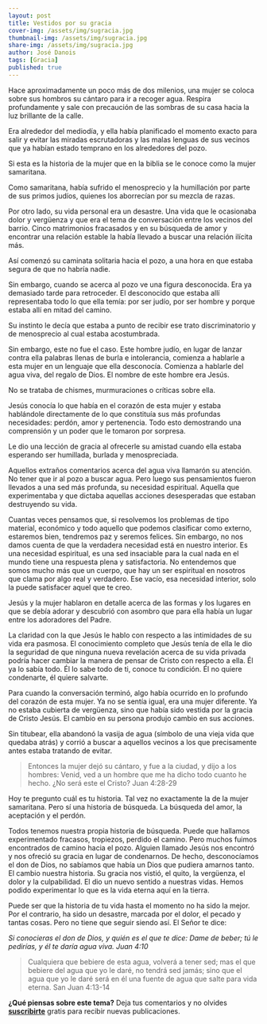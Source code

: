 ```yaml
---
layout: post
title: Vestidos por su gracia
cover-img: /assets/img/sugracia.jpg
thumbnail-img: /assets/img/sugracia.jpg
share-img: /assets/img/sugracia.jpg
author: José Danois
tags: [Gracia]
published: true
---
```

Hace aproximadamente un poco más de dos milenios, una mujer se coloca sobre sus hombros su cántaro para ir a recoger agua. Respira profundamente y sale con precaución de las sombras de su casa hacia la luz brillante de la calle.

Era alrededor del mediodía, y ella había planificado el momento exacto para salir y evitar las miradas escrutadoras y las malas lenguas de sus vecinos que ya habían estado temprano en los alrededores del pozo.

Si esta es la historia de la mujer que en la biblia se le conoce como la mujer samaritana.

Como samaritana, había sufrido el menosprecio y la humillación por parte de sus primos judíos, quienes los aborrecían por su mezcla de razas.

Por otro lado, su vida personal era un desastre. Una vida que le ocasionaba dolor y vergüenza y que era el tema de conversación entre los vecinos del barrio. Cinco matrimonios fracasados y en su búsqueda de amor y encontrar una relación estable la había llevado a buscar una relación ilícita más.

Así comenzó su caminata solitaria hacia el pozo, a una hora en que estaba segura de que no habría nadie.

Sin embargo, cuando se acerca al pozo ve una figura desconocida. Era ya demasiado tarde para retroceder. El desconocido que estaba allí representaba todo lo que ella temía: por ser judío, por ser hombre y porque estaba allí en mitad del camino.

Su instinto le decía que estaba a punto de recibir ese trato discriminatorio y de menosprecio al cual estaba acostumbrada.

Sin embargo, este no fue el caso. Este hombre judío, en lugar de lanzar contra ella palabras llenas de burla e intolerancia, comienza a hablarle a esta mujer en un lenguaje que ella desconocía. Comienza a hablarle del agua viva, del regalo de Dios. El nombre de este hombre era Jesús.

No se trataba de chismes, murmuraciones o críticas sobre ella.

Jesús conocía lo que había en el corazón de esta mujer y estaba hablándole directamente de lo que constituía sus más profundas necesidades: perdón, amor y pertenencia. Todo esto demostrando una comprensión y un poder que le tomaron por sorpresa.

Le dio una lección de gracia al ofrecerle su amistad cuando ella estaba esperando ser humillada, burlada y menospreciada.

Aquellos extraños comentarios acerca del agua viva llamarón su atención. No tener que ir al pozo a buscar agua. Pero luego sus pensamientos fueron llevados a una sed más profunda, su necesidad espiritual. Aquella que experimentaba y que dictaba aquellas acciones desesperadas que estaban destruyendo su vida.

Cuantas veces pensamos que, si resolvemos los problemas de tipo material, económico y todo aquello que podemos clasificar como externo, estaremos bien, tendremos paz y seremos felices. Sin embargo, no nos damos cuenta de que la verdadera necesidad está en nuestro interior. Es una necesidad espiritual, es una sed insaciable para la cual nada en el mundo tiene una respuesta plena y satisfactoria. No entendemos que somos mucho más que un cuerpo, que hay un ser espiritual en nosotros que clama por algo real y verdadero. Ese vacío, esa necesidad interior, solo la puede satisfacer aquel que te creo.

Jesús y la mujer hablaron en detalle acerca de las formas y los lugares en que se debía adorar y descubrió con asombro que para ella había un lugar entre los adoradores del Padre.

La claridad con la que Jesús le hablo con respecto a las intimidades de su vida era pasmosa. El conocimiento completo que Jesús tenía de ella le dio la seguridad de que ninguna nueva revelación acerca de su vida privada podría hacer cambiar la manera de pensar de Cristo con respecto a ella. Él ya lo sabía todo. Él lo sabe todo de ti, conoce tu condición. Él no quiere condenarte, él quiere salvarte.

Para cuando la conversación terminó, algo había ocurrido en lo profundo del corazón de esta mujer. Ya no se sentía igual, era una mujer diferente. Ya no estaba cubierta de vergüenza, sino que había sido vestida por la gracia de Cristo Jesús. El cambio en su persona produjo cambio en sus acciones.

Sin titubear, ella abandonó la vasija de agua (símbolo de una vieja vida que quedaba atrás) y corrió a buscar a aquellos vecinos a los que precisamente antes estaba tratando de evitar.

> Entonces la mujer dejó su cántaro, y fue a la ciudad, y dijo a los hombres: Venid, ved a un hombre que me ha dicho todo cuanto he hecho. ¿No será este el Cristo? Juan 4:28-29

Hoy te pregunto cuál es tu historia. Tal vez no exactamente la de la mujer samaritana. Pero sí una historia de búsqueda. La búsqueda del amor, la aceptación y el perdón.

Todos tenemos nuestra propia historia de búsqueda. Puede que hallamos experimentado fracasos, tropiezos, perdido el camino. Pero muchos fuimos encontrados de camino hacia el pozo. Alguien llamado Jesús nos encontró y nos ofreció su gracia en lugar de condenarnos. De hecho, desconocíamos el don de Dios, no sabíamos que había un Dios que pudiera amarnos tanto. El cambio nuestra historia. Su gracia nos vistió, el quito, la vergüenza, el dolor y la culpabilidad. El dio un nuevo sentido a nuestras vidas. Hemos podido experimentar lo que es la vida eterna aquí en la tierra.

Puede ser que la historia de tu vida hasta el momento no ha sido la mejor. Por el contrario, ha sido un desastre, marcada por el dolor, el pecado y tantas cosas. Pero no tiene que seguir siendo así. El Señor te dice:

_Si conocieras el don de Dios, y quién es el que te dice: Dame de beber; tú le pedirías, y él te daría agua viva. Juan 4:10_

> Cualquiera que bebiere de esta agua, volverá a tener sed; mas el que bebiere del agua que yo le daré, no tendrá sed jamás; sino que el agua que yo le daré será en él una fuente de agua que salte para vida eterna. San Juan 4:13-14

**¿Qué piensas sobre este tema?** Deja tus comentarios y no olvides **[suscribirte](https://www.feedio.co/@jdanois)** gratis para recibir nuevas publicaciones.
<!--stackedit_data:
eyJoaXN0b3J5IjpbLTE3MzI3ODQ4MzVdfQ==
-->